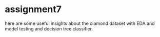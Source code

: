 # assignment7
here are some useful insights about the diamond dataset with EDA and model testing and decision tree classifier. 
